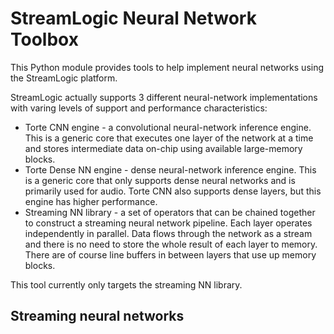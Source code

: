 # StreamLogic Neural Network Toolbox

This Python module provides tools to help implement neural networks using the StreamLogic platform.

StreamLogic actually supports 3 different neural-network implementations with varing levels of support and performance characteristics:
* Torte CNN engine - a convolutional neural-network inference engine.  This is a generic core that executes one layer of the network at a time and stores intermediate data on-chip using available large-memory blocks.
* Torte Dense NN engine - dense neural-network inference engine.  This is a generic core that only supports dense neural networks and is primarily used for audio.  Torte CNN also supports dense layers, but this engine has higher performance.
* Streaming NN library - a set of operators that can be chained together to construct a streaming neural network pipeline.  Each layer operates independently in parallel.  Data flows through the network as a stream and there is no need to store the whole result of each layer to memory.  There are of course line buffers in between layers that use up memory blocks.

This tool currently only targets the streaming NN library.

## Streaming neural networks

